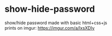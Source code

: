 # show-hide-password
show/hide password made with basic html+css+js\
prints on imgur: https://imgur.com/a/lxsXDIy
